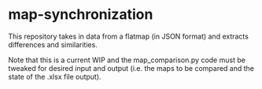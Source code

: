 # map-synchronization

This repository takes in data from a flatmap (in JSON format) and extracts differences and similarities.

Note that this is a current WIP and the map_comparison.py code must be tweaked for desired input and output (i.e. the maps to be compared and the state of the .xlsx file output).
